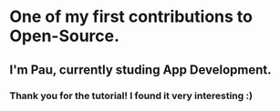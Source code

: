 # One of my first contributions to Open-Source.
## I'm Pau, currently studing App Development.
### Thank you for the tutorial! I found it very interesting :)
